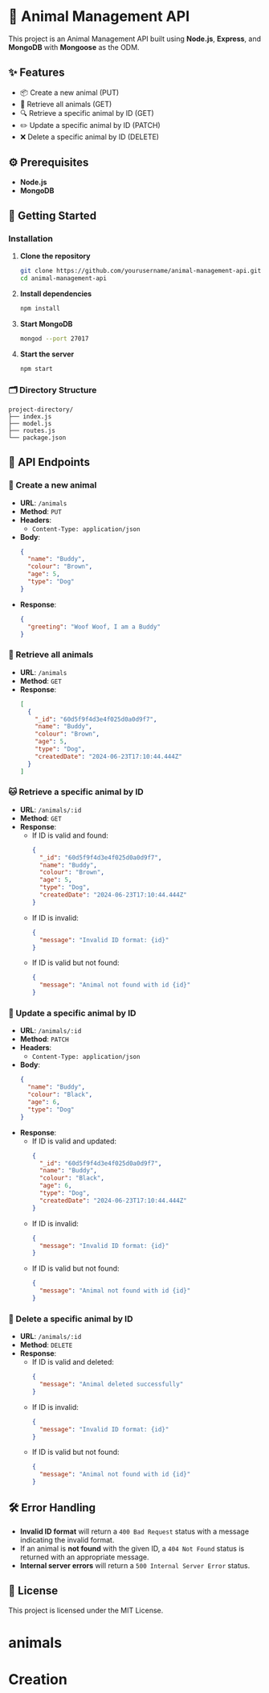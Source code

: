 
# 🐾 Animal Management API

This project is an Animal Management API built using **Node.js**, **Express**, and **MongoDB** with **Mongoose** as the ODM.

## ✨ Features

- 📦 Create a new animal (PUT)
- 📂 Retrieve all animals (GET)
- 🔍 Retrieve a specific animal by ID (GET)
- ✏️ Update a specific animal by ID (PATCH)
- ❌ Delete a specific animal by ID (DELETE)

## ⚙️ Prerequisites

- **Node.js**
- **MongoDB**

## 🚀 Getting Started

### Installation

1. **Clone the repository**
   ```bash
   git clone https://github.com/yourusername/animal-management-api.git
   cd animal-management-api
   ```

2. **Install dependencies**
   ```bash
   npm install
   ```

3. **Start MongoDB**
   ```bash
   mongod --port 27017
   ```

4. **Start the server**
   ```bash
   npm start
   ```

### 🗂️ Directory Structure

```
project-directory/
├── index.js
├── model.js
├── routes.js
└── package.json
```

## 🔗 API Endpoints

### 🐶 Create a new animal

- **URL**: `/animals`
- **Method**: `PUT`
- **Headers**: 
  - `Content-Type: application/json`
- **Body**:
  ```json
  {
    "name": "Buddy",
    "colour": "Brown",
    "age": 5,
    "type": "Dog"
  }
  ```
- **Response**: 
  ```json
  {
    "greeting": "Woof Woof, I am a Buddy"
  }
  ```

### 🦁 Retrieve all animals

- **URL**: `/animals`
- **Method**: `GET`
- **Response**: 
  ```json
  [
    {
      "_id": "60d5f9f4d3e4f025d0a0d9f7",
      "name": "Buddy",
      "colour": "Brown",
      "age": 5,
      "type": "Dog",
      "createdDate": "2024-06-23T17:10:44.444Z"
    }
  ]
  ```

### 🐱 Retrieve a specific animal by ID

- **URL**: `/animals/:id`
- **Method**: `GET`
- **Response**:
  - If ID is valid and found:
    ```json
    {
      "_id": "60d5f9f4d3e4f025d0a0d9f7",
      "name": "Buddy",
      "colour": "Brown",
      "age": 5,
      "type": "Dog",
      "createdDate": "2024-06-23T17:10:44.444Z"
    }
    ```
  - If ID is invalid:
    ```json
    {
      "message": "Invalid ID format: {id}"
    }
    ```
  - If ID is valid but not found:
    ```json
    {
      "message": "Animal not found with id {id}"
    }
    ```

### 🐹 Update a specific animal by ID

- **URL**: `/animals/:id`
- **Method**: `PATCH`
- **Headers**:
  - `Content-Type: application/json`
- **Body**:
  ```json
  {
    "name": "Buddy",
    "colour": "Black",
    "age": 6,
    "type": "Dog"
  }
  ```
- **Response**:
  - If ID is valid and updated:
    ```json
    {
      "_id": "60d5f9f4d3e4f025d0a0d9f7",
      "name": "Buddy",
      "colour": "Black",
      "age": 6,
      "type": "Dog",
      "createdDate": "2024-06-23T17:10:44.444Z"
    }
    ```
  - If ID is invalid:
    ```json
    {
      "message": "Invalid ID format: {id}"
    }
    ```
  - If ID is valid but not found:
    ```json
    {
      "message": "Animal not found with id {id}"
    }
    ```

### 🐰 Delete a specific animal by ID

- **URL**: `/animals/:id`
- **Method**: `DELETE`
- **Response**:
  - If ID is valid and deleted:
    ```json
    {
      "message": "Animal deleted successfully"
    }
    ```
  - If ID is invalid:
    ```json
    {
      "message": "Invalid ID format: {id}"
    }
    ```
  - If ID is valid but not found:
    ```json
    {
      "message": "Animal not found with id {id}"
    }
    ```

## 🛠️ Error Handling

- **Invalid ID format** will return a `400 Bad Request` status with a message indicating the invalid format.
- If an animal is **not found** with the given ID, a `404 Not Found` status is returned with an appropriate message.
- **Internal server errors** will return a `500 Internal Server Error` status.

## 📜 License

This project is licensed under the MIT License.
# animals
# Creation
